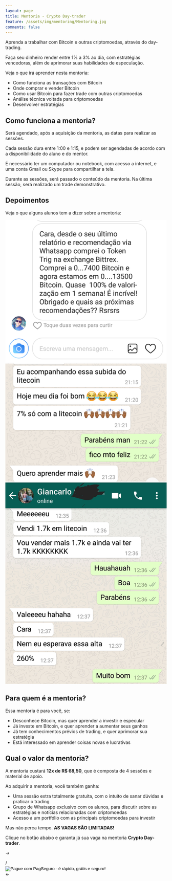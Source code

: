 ```yaml
---
layout: page
title: Mentoria - Crypto Day-trader
feature: /assets/img/mentoring/Mentoring.jpg
comments: false
---
```


Aprenda a trabalhar com Bitcoin e outras criptomoedas, através do day-trading.

Faça seu dinheiro render entre 1% a 3% ao dia, com estratégias vencedoras, além de aprimorar suas habilidades de especulação.

Veja o que irá aprender nesta mentoria:

* Como funciona as transações com Bitcoin
* Onde comprar e vender Bitcoin
* Como usar Bitcoin para fazer trade com outras criptomoedas
* Análise técnica voltada para criptomoedas
* Desenvolver estratégias

## Como funciona a mentoria?

Será agendado, após a aquisição da mentoria, as datas para realizar as sessões.

Cada sessão dura entre 1:00 e 1:15, e podem ser agendadas de acordo com a disponibilidade do aluno e do mentor.

É necessário ter um computador ou notebook, com acesso a internet, e uma conta Gmail ou Skype para compartilhar a tela.

Durante as sessões, será passado o conteúdo da mentoria. Na última sessão, será realizado um trade demonstrativo.

## Depoimentos

Veja o que alguns alunos tem a dizer sobre a mentoria:

![Depoimento 01](/assets/img/mentoring/depoimento01.png)
<br>
![Depoimento 02](/assets/img/mentoring/depoimento02.png)
<br>
![Depoimento 03](/assets/img/mentoring/depoimento03.jpg)

## Para quem é a mentoria?

Essa mentoria é para você, se:


* Desconhece Bitcoin, mas quer aprender a investir e especular
* Já investe em Bitcoin, e quer aprender a aumentar seus ganhos
* Já tem conhecimentos prévios de trading, e quer aprimorar sua estratégia
* Está interessado em aprender coisas novas e lucrativas

## Qual o valor da mentoria?

A mentoria custará **12x de R$ 68,50**, que é composta de 4 sessões e material de apoio.

Ao adquirir a mentoria, você também ganha:

* Uma sessão extra totalmente gratuita, com o intuito de sanar dúvidas e praticar o trading
* Grupo de Whatsapp exclusivo com os alunos, para discutir sobre as estratégias e notícias relacionadas com criptomoedas
* Acesso a um portfólio com as principais criptomoedas para investir

Mas não perca tempo. **AS VAGAS SÃO LIMITADAS!**

Clique no botão abaixo e garanta já sua vaga na mentoria **Crypto Day-trader**.

->
<!-- INICIO FORMULARIO BOTAO PAGSEGURO -->/
<form action="https://pagseguro.uol.com.br/checkout/v2/payment.html" method="post" onsubmit="PagSeguroLightbox(this); return false;">
<!-- NÃO EDITE OS COMANDOS DAS LINHAS ABAIXO -->
<input type="hidden" name="code" value="1FC076741010061224B6BF9A2DBCC872" />
<input type="hidden" name="iot" value="button" />
<input type="image" src="https://stc.pagseguro.uol.com.br/public/img/botoes/pagamentos/209x48-comprar-preto-assina.gif" name="submit" alt="Pague com PagSeguro - é rápido, grátis e seguro!" />
</form>
<script type="text/javascript" src="https://stc.pagseguro.uol.com.br/pagseguro/api/v2/checkout/pagseguro.lightbox.js"></script>
<!-- FINAL FORMULARIO BOTAO PAGSEGURO -->
<-